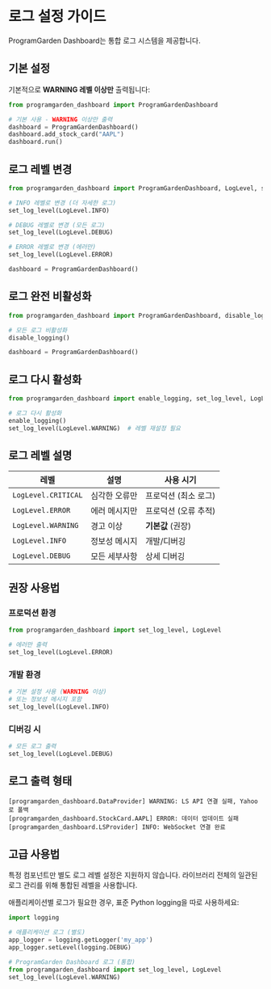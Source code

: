 # 로그 설정 가이드

ProgramGarden Dashboard는 통합 로그 시스템을 제공합니다.

## 기본 설정

기본적으로 **WARNING 레벨 이상만** 출력됩니다:

```python
from programgarden_dashboard import ProgramGardenDashboard

# 기본 사용 - WARNING 이상만 출력
dashboard = ProgramGardenDashboard()
dashboard.add_stock_card("AAPL")
dashboard.run()
```

## 로그 레벨 변경

```python
from programgarden_dashboard import ProgramGardenDashboard, LogLevel, set_log_level  # 추가

# INFO 레벨로 변경 (더 자세한 로그)
set_log_level(LogLevel.INFO)

# DEBUG 레벨로 변경 (모든 로그)
set_log_level(LogLevel.DEBUG)

# ERROR 레벨로 변경 (에러만)
set_log_level(LogLevel.ERROR)

dashboard = ProgramGardenDashboard()
```

## 로그 완전 비활성화

```python
from programgarden_dashboard import ProgramGardenDashboard, disable_logging  # 추가

# 모든 로그 비활성화
disable_logging()

dashboard = ProgramGardenDashboard()
```

## 로그 다시 활성화

```python
from programgarden_dashboard import enable_logging, set_log_level, LogLevel  # 추가

# 로그 다시 활성화
enable_logging()
set_log_level(LogLevel.WARNING)  # 레벨 재설정 필요
```

## 로그 레벨 설명

| 레벨 | 설명 | 사용 시기 |
|------|------|----------|
| `LogLevel.CRITICAL` | 심각한 오류만 | 프로덕션 (최소 로그) |
| `LogLevel.ERROR` | 에러 메시지만 | 프로덕션 (오류 추적) |
| `LogLevel.WARNING` | 경고 이상 | **기본값** (권장) |
| `LogLevel.INFO` | 정보성 메시지 | 개발/디버깅 |
| `LogLevel.DEBUG` | 모든 세부사항 | 상세 디버깅 |

## 권장 사용법

### **프로덕션 환경**
```python
from programgarden_dashboard import set_log_level, LogLevel

# 에러만 출력
set_log_level(LogLevel.ERROR)
```

### **개발 환경**
```python
# 기본 설정 사용 (WARNING 이상)
# 또는 정보성 메시지 포함
set_log_level(LogLevel.INFO)
```

### **디버깅 시**
```python
# 모든 로그 출력
set_log_level(LogLevel.DEBUG)
```

## 로그 출력 형태

```
[programgarden_dashboard.DataProvider] WARNING: LS API 연결 실패, Yahoo로 폴백
[programgarden_dashboard.StockCard.AAPL] ERROR: 데이터 업데이트 실패
[programgarden_dashboard.LSProvider] INFO: WebSocket 연결 완료
```

## 고급 사용법

특정 컴포넌트만 별도 로그 레벨 설정은 지원하지 않습니다. 
라이브러리 전체의 일관된 로그 관리를 위해 통합된 레벨을 사용합니다.

애플리케이션별 로그가 필요한 경우, 표준 Python logging을 따로 사용하세요:

```python
import logging

# 애플리케이션 로그 (별도)
app_logger = logging.getLogger('my_app')
app_logger.setLevel(logging.DEBUG)

# ProgramGarden Dashboard 로그 (통합)
from programgarden_dashboard import set_log_level, LogLevel
set_log_level(LogLevel.WARNING)
```
